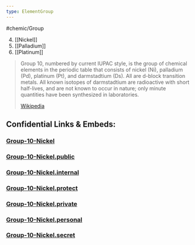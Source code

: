 ```yaml
---
type: ElementGroup
---
```

#chemic/Group 

4) [[Nickel]]
5) [[Palladium]]
6) [[Platinum]]


> Group 10, numbered by current IUPAC style, is the group of chemical elements in the periodic table that consists of nickel (Ni), palladium (Pd), platinum (Pt), and darmstadtium (Ds). All are d-block transition metals. All known isotopes of darmstadtium are radioactive with short half-lives, and are not known to occur in nature; only minute quantities have been synthesized in laboratories.
>
> [Wikipedia](https://en.wikipedia.org/wiki/Group%2010%20element)


## Confidential Links & Embeds: 

### [Group-10-Nickel](/_Standards/chemic/chemic~Elements/Group-10-Nickel.md) 

### [Group-10-Nickel.public](/_public/chemic/chemic~Elements/Group-10-Nickel.public.md) 

### [Group-10-Nickel.internal](/_internal/chemic/chemic~Elements/Group-10-Nickel.internal.md) 

### [Group-10-Nickel.protect](/_protect/chemic/chemic~Elements/Group-10-Nickel.protect.md) 

### [Group-10-Nickel.private](/_private/chemic/chemic~Elements/Group-10-Nickel.private.md) 

### [Group-10-Nickel.personal](/_personal/chemic/chemic~Elements/Group-10-Nickel.personal.md) 

### [Group-10-Nickel.secret](/_secret/chemic/chemic~Elements/Group-10-Nickel.secret.md)

